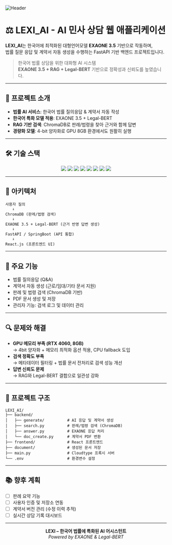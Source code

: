 
![Header](https://capsule-render.vercel.app/api?type=waving&color=0:4e54c8,100:8f94fb&height=200&section=header&text=LEXI_AI%20⚖️&fontSize=38&fontColor=ffffff&fontAlignY=35&desc=Korean%20Legal%20RAG%20Assistant%20powered%20by%20EXAONE%203.5&descAlignY=60&animation=fadeIn)

# ⚖️ LEXI_AI - AI 민사 상담 웹 애플리케이션

**LEXI_AI**는 한국어에 최적화된 대형언어모델 **EXAONE 3.5** 기반으로 작동하며,  
법률 질문 응답 및 계약서 자동 생성을 수행하는 FastAPI 기반 백엔드 프로젝트입니다.

> 한국어 법률 상담을 위한 대화형 AI 시스템  
> **EXAONE 3.5 + RAG + Legal-BERT** 기반으로 정확성과 신뢰도를 높였습니다.  

---

## 📌 프로젝트 소개  

- **법률 AI 서비스**: 한국어 법률 질의응답 & 계약서 자동 작성  
- **한국어 특화 모델 적용**: EXAONE 3.5 + Legal-BERT  
- **RAG 기반 검색**: ChromaDB로 판례/법령을 찾아 근거와 함께 답변  
- **경량화 모델**: 4-bit 양자화로 GPU 8GB 환경에서도 원활히 실행  

---

## 🛠 기술 스택  

<p align="center">
  <img src="https://img.shields.io/badge/Python-3776AB?logo=python&logoColor=white"/>
  <img src="https://img.shields.io/badge/FastAPI-009688?logo=fastapi&logoColor=white"/>
  <img src="https://img.shields.io/badge/EXAONE-3.5-blueviolet"/>
  <img src="https://img.shields.io/badge/LegalBERT-NLP-orange"/>
  <img src="https://img.shields.io/badge/ChromaDB-VectorDB-yellow"/>
  <img src="https://img.shields.io/badge/React-61DAFB?logo=react&logoColor=black"/>
  <img src="https://img.shields.io/badge/SpringBoot-6DB33F?logo=springboot&logoColor=white"/>
  <img src="https://img.shields.io/badge/Linux-FCC624?logo=linux&logoColor=black"/>
</p>  

---

## 🧩 아키텍처  

```
사용자 질의 
   ↓
ChromaDB (판례/법령 검색)
   ↓
EXAONE 3.5 + Legal-BERT (근거 반영 답변 생성)
   ↓
FastAPI / SpringBoot (API 통합)
   ↓
React.js (프론트엔드 UI)
```

---

## 🚀 주요 기능  

- 법률 질의응답 (Q&A)  
- 계약서 자동 생성 (근로/임대/기타 문서 지원)  
- 판례 및 법령 검색 (ChromaDB 기반)  
- PDF 문서 생성 및 저장  
- 관리자 기능: 검색 로그 및 데이터 관리  

---

## 🔍 문제와 해결  

- **GPU 메모리 부족 (RTX 4060, 8GB)**  
  → 4bit 양자화 + 메모리 최적화 옵션 적용, CPU fallback 도입  
- **검색 정확도 부족**  
  → 메타데이터 필터링 + 법률 문서 전처리로 검색 성능 개선  
- **답변 신뢰도 문제**  
  → RAG와 Legal-BERT 결합으로 일관성 강화  

---

## 📁 프로젝트 구조  

```
LEXI_AI/
├── backend/
│   ├── generate/          # AI 응답 및 계약서 생성
│   ├── search.py          # 판례/법령 검색 (ChromaDB)
│   ├── answer.py          # EXAONE 응답 처리
│   └── doc_create.py      # 계약서 PDF 변환
├── frontend/              # React 프론트엔드
├── document/              # 생성된 문서 저장
├── main.py                # Cloudtype 프록시 서버
└── .env                   # 환경변수 설정
```

---

## 📚 향후 계획  

- [ ] 판례 요약 기능  
- [ ] 사용자 인증 및 저장소 연동  
- [ ] 계약서 버전 관리 (수정 이력 추적)  
- [ ] 실시간 상담 기록 대시보드  

---

<p align="center">
  <b>LEXI – 한국어 법률에 특화된 AI 어시스턴트</b><br/>
  <em>Powered by EXAONE & Legal-BERT</em>
</p>
